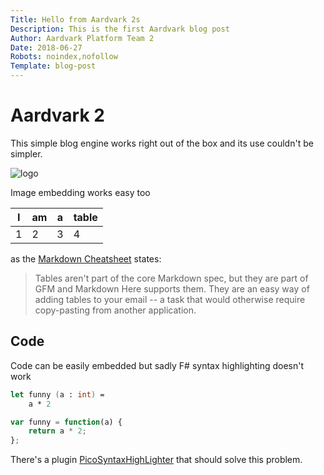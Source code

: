 ```yaml
---
Title: Hello from Aardvark 2s
Description: This is the first Aardvark blog post
Author: Aardvark Platform Team 2
Date: 2018-06-27
Robots: noindex,nofollow
Template: blog-post
---
```

# Aardvark 2
This simple blog engine works right out of the box and its use couldn't be simpler.

![logo](http://aardvark.awx.at/themes/default/img/aardvark.svg "This is Aardvark")

Image embedding works easy too

 I   	| am  	| a  	| table 
 --- 	| --- 	| --- 	| ---
 1 		| 2  	| 3		| 4    
 
as the [Markdown Cheatsheet](https://github.com/adam-p/markdown-here/wiki/Markdown-Cheatsheet#tables) states:
> Tables aren't part of the core Markdown spec, but they are part of GFM and Markdown Here supports them. They are an easy way of adding tables to your email -- a task that would otherwise require copy-pasting from another application.
 
## Code
Code can be easily embedded but sadly F# syntax highlighting doesn't work
```fsharp
let funny (a : int) =
	a * 2

```

```javascript
var funny = function(a) {
	return a * 2;
};

```

There's a plugin [PicoSyntaxHighLighter](https://github.com/bricebou/PicoSyntaxHighlighter) that should solve this problem.